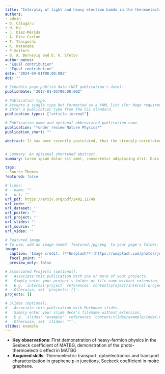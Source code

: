 ```yaml
---
title: "Interplay of light and heavy electron bamds in the thermoelectric transport of magic-angle twisted bilayer graphene"
authors:
- admin
- D. Câlugâru
- H. Hu
- J. Díez-Mérida
- A. Díez-Carlón
- T. Taniguchi
- K. Watanabe
- P.Seifert
- B. A. Bernevig and D. K. Efetov
author_notes:
- "Equal contribution"
- "Equal contribution"
date: "2024-09-01T00:00:00Z"
doi: ""

# Schedule page publish date (NOT publication's date).
publishDate: "2017-01-01T00:00:00Z"

# Publication type.
# Accepts a single type but formatted as a YAML list (for Hugo requirements).
# Enter a publication type from the CSL standard.
publication_types: ["article-journal"]

# Publication name and optional abbreviated publication name.
publication: "*under review Nature Physics*"
publication_short: ""

abstract: It has been recently postulated, that the strongly correlated flat bands of magicangle twisted bilayer graphene (MATBG) can host coexisting heavy and light carriers. While transport and spectroscopic measurements have shown hints of this behavior, a more direct experimental proof is still lacking. Here, we explore the thermoelectric response of MATBG through the photo-thermoelectric (PTE) effect in gate-defined MATBG pn-junctions. At low temperatures, we observe sign-preserving, fillingdependent oscillations of the Seebeck coefficient at non-zero integer fillings of the moiré lattice, which suggest the preponderance of one carrier type despite tuning the Fermi level from hole to electron doping of the correlated insulator. Furthermore, at higher temperatures, the thermoelectric response provides distinct evidence of the strong electron correlations in the unordered, normal state. We show that our observations are naturally accounted for by the interplay of light and long-lived and heavy and short-lived electron bands near the Fermi level at non-zero integer fillings. Our observations firmly establish the electron and hole asymmetry of the correlated gaps in MATBG, and shows excellent qualitative agreement with the recently developed topological heavy fermion model (THF). 


# Summary. An optional shortened abstract.
summary: Lorem ipsum dolor sit amet, consectetur adipiscing elit. Duis posuere tellus ac convallis placerat. Proin tincidunt magna sed ex sollicitudin condimentum.

tags:
- Source Themes
featured: false

# links:
# - name: ""
#   url: ""
url_pdf: https://arxiv.org/pdf/2402.11749
url_code: ''
url_dataset: ''
url_poster: ''
url_project: ''
url_slides: ''
url_source: ''
url_video: ''

# Featured image
# To use, add an image named `featured.jpg/png` to your page's folder. 
image:
  caption: 'Image credit: [**Unsplash**](https://unsplash.com/photos/jdD8gXaTZsc)'
  focal_point: ""
  preview_only: false

# Associated Projects (optional).
#   Associate this publication with one or more of your projects.
#   Simply enter your project's folder or file name without extension.
#   E.g. `internal-project` references `content/project/internal-project/index.md`.
#   Otherwise, set `projects: []`.
projects: []

# Slides (optional).
#   Associate this publication with Markdown slides.
#   Simply enter your slide deck's filename without extension.
#   E.g. `slides: "example"` references `content/slides/example/index.md`.
#   Otherwise, set `slides: ""`.
slides: example
---
```


- **Key observations**: First demonstration of heavy-fermion physics in the Seebeck coefficient of
MATBG, demonstration of the photo-thermoelectric effect in MATBG
- **Acquired skills**: Thermoelectric transport, optoelectronics and transport characterization in
graphene p-n junctions, Seebeck coefficient in moiré graphene.
